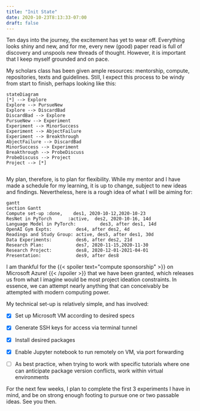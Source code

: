 ```yaml
---
title: "Init State"
date: 2020-10-23T8:13:33-07:00
draft: false
---
```


Ten days into the journey, the excitement has yet to wear off. Everything looks shiny and new, and for me, every new (good) paper read is full of discovery and unspools new threads of thought. However, it is important that I keep myself grounded and on pace.

My scholars class has been given ample resources: mentorship, compute, repositories, texts and guidelines. Still, I expect this process to be windy from start to finish, perhaps looking like this:


```mermaid
stateDiagram
[*] --> Explore
Explore --> PursueNew
Explore --> DiscardBad
DiscardBad --> Explore
PursueNew --> Experiment
Experiment --> MinorSuccess
Experiment --> AbjectFailure
Experiment --> Breakthrough
AbjectFailure --> DiscardBad
MinorSuccess --> Experiment
Breakthrough --> ProbeDiscuss
ProbeDiscuss --> Project
Project --> [*]


```


My plan, therefore, is to plan for flexibility. While my mentor and I have made a schedule for my learning, it is up to change, subject to new ideas and findings. Nevertheless, here is a rough idea of what I will be aiming for: 


```mermaid
gantt
section Gantt
Compute set-up :done,    des1, 2020-10-12,2020-10-23
ResNet in PyTorch      :active,  des2, 2020-10-16, 14d
Language Model in PyTorch:         des3, after des1, 14d
OpenAI Gym Expts:         des4, after des2, 4d
Readings and Study Group: active, des5, after des1, 30d
Data Experiments:         des6, after des2, 21d
Research Plan:            des7, 2020-11-15,2020-11-30
Research Project:         des8, 2020-12-01-2021-04-01
Presentation:             des9, after des8
```


I am thankful for the {{< spoiler text="compute sponsorship" >}}
on Microsoft Azure!
{{< /spoiler >}} that we have been granted, which releases us from what I imagine would be most project ideation constraints. In essence, we can attempt nearly anything that can conceivably be attempted with modern computing power. 

My technical set-up is relatively simple, and has involved:

- [x] Set up Microsoft VM according to desired specs
- [x] Generate SSH keys for access via terminal tunnel
- [x] Install desired packages
- [x] Enable Jupyter notebook to run remotely on VM, via port forwarding
- [ ] As best practice, when trying to work with specific tutorials where one can anticipate package version conflicts, work within virtual environments


For the next few weeks, I plan to complete the first 3 experiments I have in mind, and be on strong enough footing to pursue one or two passable ideas. See you then.


